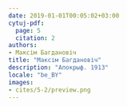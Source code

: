 ```yaml
---
date: 2019-01-01T00:05:02+03:00
cytuj-pdf:
  page: 5
  citation: 2
authors:
- Максім Багдановіч
title: "Максім Багдановіч"
description: "Апокрыф. 1913"
locale: "be_BY"
images:
- cites/5-2/preview.png
---
```

